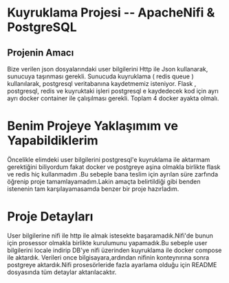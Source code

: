 # Kuyruklama Projesi -- ApacheNifi & PostgreSQL

## Projenin Amacı 
Bize verilen json dosyalarındaki user bilgilerini Http ile Json kullanarak, sunucuya taşınması gerekli. Sunucuda kuyruklama ( redis queue ) kullanılarak, postgresql veritabanına kaydetmemiz isteniyor.
Flask , postgresql, redis ve kuyruktaki işleri postgresql e kaydedecek kod için ayrı ayrı docker container ile çalışılması gerekli. Toplam 4 docker ayakta olmalı.

# Benim Projeye Yaklaşımım ve Yapabildiklerim
Öncelikle elimdeki user bilgilerini postgresql'e kuyruklama ile aktarmam gerektiğini biliyordum fakat docker ve postgreye aşina olmakla birlikte flask ve redis hiç kullanmadım .Bu sebeple bana teslim için ayrılan
süre zarfında öğrenip proje tamamlayamadım.Lakin amaçta belirtildiği gibi benden istenenin tam karşılayamasamda benzer bir proje hazırladım.

# Proje Detayları 
User bilgilerine nifi ile http ile almak istesekte başaramadık.Nifi'de bunun için prosessor olmakla birlikte kurulumunu yapamadık.Bu sebeple user bilgilerini locale indirip DB'ye nifi üzerinden kuyruklama ile docker compose ile aktardık.
Verileri once bilgisayara,ardından nifinin konteynırına sonra postgreye aktardık.Nifi prosesörleride fazla ayarlama olduğu için README dosyasında tüm detaylar aktarılacaktır. 
